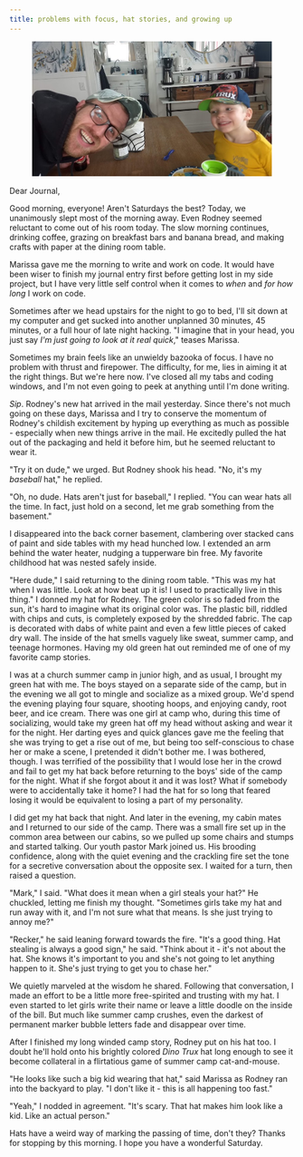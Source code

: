 ```yaml
---
title: problems with focus, hat stories, and growing up
---
```


<figure>
  <a href="/images/banners/2020-04-25.jpg">
    <img alt="banner" src="/images/banners/2020-04-25.jpg"/>
  </a>
</figure>

Dear Journal,

Good morning, everyone!  Aren't Saturdays the best?  Today, we
unanimously slept most of the morning away.  Even Rodney seemed
reluctant to come out of his room today.  The slow morning continues,
drinking coffee, grazing on breakfast bars and banana bread, and
making crafts with paper at the dining room table.

Marissa gave me the morning to write and work on code.  It would have
been wiser to finish my journal entry first before getting lost in my
side project, but I have very little self control when it comes to
_when_ and _for how long_ I work on code.

Sometimes after we head upstairs for the night to go to bed, I'll sit
down at my computer and get sucked into another unplanned 30 minutes,
45 minutes, or a full hour of late night hacking.  "I imagine that in
your head, you just say _I'm just going to look at it real quick_,"
teases Marissa.

Sometimes my brain feels like an unwieldy bazooka of focus.  I have no
problem with thrust and firepower.  The difficulty, for me, lies in
aiming it at the right things.  But we're here now.  I've closed all
my tabs and coding windows, and I'm not even going to peek at anything
until I'm done writing.

_Sip_.  Rodney's new hat arrived in the mail yesterday.  Since there's
not much going on these days, Marissa and I try to conserve the
momentum of Rodney's childish excitement by hyping up everything as
much as possible - especially when new things arrive in the mail.  He
excitedly pulled the hat out of the packaging and held it before him,
but he seemed reluctant to wear it.

"Try it on dude," we urged.  But Rodney shook his head.  "No, it's my
_baseball_ hat," he replied.

"Oh, no dude.  Hats aren't just for baseball," I replied.  "You can
wear hats all the time.  In fact, just hold on a second, let me grab
something from the basement."

I disappeared into the back corner basement, clambering over stacked
cans of paint and side tables with my head hunched low.  I extended an
arm behind the water heater, nudging a tupperware bin free.  My
favorite childhood hat was nested safely inside.

"Here dude," I said returning to the dining room table.  "This was my
hat when I was little.  Look at how beat up it is!  I used to
practically live in this thing."  I donned my hat for Rodney.  The
green color is so faded from the sun, it's hard to imagine what its
original color was.  The plastic bill, riddled with chips and cuts, is
completely exposed by the shredded fabric.  The cap is decorated with
dabs of white paint and even a few little pieces of caked dry wall.
The inside of the hat smells vaguely like sweat, summer camp, and
teenage hormones.  Having my old green hat out reminded me of one of
my favorite camp stories.

I was at a church summer camp in junior high, and as usual, I brought
my green hat with me.  The boys stayed on a separate side of the camp,
but in the evening we all got to mingle and socialize as a mixed
group.  We'd spend the evening playing four square, shooting hoops,
and enjoying candy, root beer, and ice cream.  There was one girl at
camp who, during this time of socializing, would take my green hat off
my head without asking and wear it for the night.  Her darting eyes
and quick glances gave me the feeling that she was trying to get a
rise out of me, but being too self-conscious to chase her or make a
scene, I pretended it didn't bother me.  I was bothered, though.  I
was terrified of the possibility that I would lose her in the crowd
and fail to get my hat back before returning to the boys' side of the
camp for the night.  What if she forgot about it and it was lost?
What if somebody were to accidentally take it home?  I had the hat for
so long that feared losing it would be equivalent to losing a part of
my personality.

I did get my hat back that night.  And later in the evening, my cabin
mates and I returned to our side of the camp.  There was a small fire
set up in the common area between our cabins, so we pulled up some
chairs and stumps and started talking.  Our youth pastor Mark joined
us.  His brooding confidence, along with the quiet evening and the
crackling fire set the tone for a secretive conversation about the
opposite sex.  I waited for a turn, then raised a question.

"Mark," I said.  "What does it mean when a girl steals your hat?"  He
chuckled, letting me finish my thought.  "Sometimes girls take my hat
and run away with it, and I'm not sure what that means.  Is she just
trying to annoy me?"

"Recker," he said leaning forward towards the fire.  "It's a good
thing.  Hat stealing is always a good sign," he said.  "Think about
it - it's not about the hat.  She knows it's important to you and
she's not going to let anything happen to it.  She's just trying to
get you to chase her."

We quietly marveled at the wisdom he shared.  Following that
conversation, I made an effort to be a little more free-spirited and
trusting with my hat.  I even started to let girls write their name or
leave a little doodle on the inside of the bill.  But much like summer
camp crushes, even the darkest of permanent marker bubble letters fade
and disappear over time.

After I finished my long winded camp story, Rodney put on his hat too.
I doubt he'll hold onto his brightly colored _Dino Trux_ hat long
enough to see it become collateral in a flirtatious game of summer
camp cat-and-mouse.

"He looks like such a big kid wearing that hat," said Marissa as
Rodney ran into the backyard to play.  "I don't like it - this is all
happening too fast."

"Yeah," I nodded in agreement.  "It's scary.  That hat makes him look
like a kid.  Like an actual person."

Hats have a weird way of marking the passing of time, don't they?
Thanks for stopping by this morning.  I hope you have a wonderful
Saturday.
